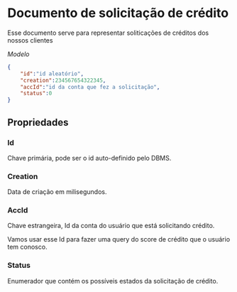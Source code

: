 # Documento de solicitação de crédito

Esse documento serve para representar soliticações de créditos dos nossos clientes


_Modelo_

```json
{
    "id":"id aleatório",
    "creation":234567654322345,
    "accId":"id da conta que fez a solicitação",
    "status":0
}
```


## Propriedades

### Id

Chave primária, pode ser o id auto-definido pelo DBMS.

### Creation

Data de criação em milisegundos.

### AccId

Chave estrangeira, Id da conta do usuário que está solicitando crédito.

Vamos usar esse Id para fazer uma query do score de crédito que o usuário tem conosco.

### Status

Enumerador que contém os possíveis estados da solicitação de crédito.

